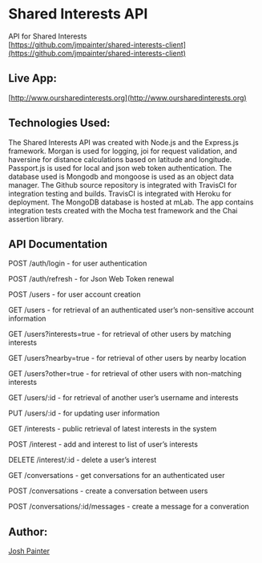# Shared Interests API

API for Shared Interests  
[https://github.com/jmpainter/shared-interests-client](https://github.com/jmpainter/shared-interests-client)

## Live App:

[http://www.oursharedinterests.org](http://www.oursharedinterests.org)

## Technologies Used:
 
The Shared Interests API was created with Node.js and the Express.js framework. Morgan is used for logging, joi for request validation, and haversine for distance calculations based on latitude and longitude. Passport.js is used for local and json web token authentication. The database used is Mongodb and mongoose is used as an object data manager. The Github source repository is integrated with TravisCI for integration testing and builds. TravisCI is integrated with Heroku for deployment. The MongoDB database is hosted at mLab. The app contains integration tests created with the Mocha test framework and the Chai assertion library.

## API Documentation

POST /auth/login - for user authentication

POST /auth/refresh - for Json Web Token renewal

POST /users - for user account creation

GET /users - for retrieval of an authenticated user’s non-sensitive account information

GET /users?interests=true - for retrieval of other users by matching interests

GET /users?nearby=true - for retrieval of other users by nearby location

GET /users?other=true - for retrieval of other users with non-matching interests

GET /users/:id - for retrieval of another user’s username and interests

PUT /users/:id - for updating user information

GET /interests - public retrieval of latest interests in the system

POST /interest - add and interest to list of user’s interests

DELETE /interest/:id - delete a user’s interest

GET /conversations - get conversations for an authenticated user

POST /conversations - create a conversation between users

POST /conversations/:id/messages - create a message for a converation

## Author:

[Josh Painter](http://joshuapainter.com/)


